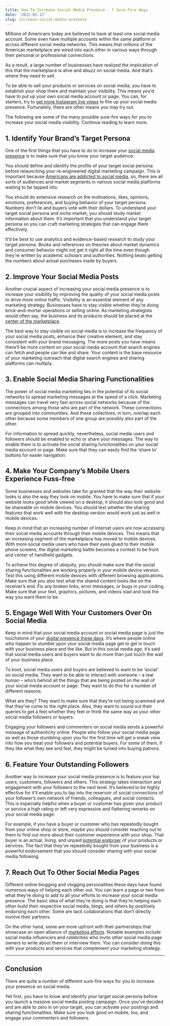 ```yaml
---
title: How To Increase Social Media Presence - 7 Sure-Fire Ways
date: '2022-02-13'
slug: increase-social-media-presence
---
```

<!-- wp:paragraph -->
<p>Millions of Americans today are believed to have at least one social media account. Some even have multiple accounts within the same platform or across different social media networks. This means that millions of the American marketplace are wired into each other in various ways through their personal or professional connections.&nbsp;</p>
<!-- /wp:paragraph -->

<!-- wp:paragraph -->
<p>As a result, a large number of businesses have realized the implication of this that the marketplace is alive and abuzz on social media. And that’s where they need to sell.</p>
<!-- /wp:paragraph -->

<!-- wp:paragraph -->
<p>To be able to sell your products or services on social media, you have to establish your shop there and maintain your visibility. This means you’d have to put up your own social media account or page. You can, for starters, try to <a href="https://earthweb.com/buy-instagram-live-views/">get more Instagram live views</a> to fire up your social media presence. Fortunately, there are other means you may try out.&nbsp;</p>
<!-- /wp:paragraph -->

<!-- wp:paragraph -->
<p>The following are some of the many possible sure-fire ways for you to increase your social media visibility. Continue reading to learn more.&nbsp;</p>
<!-- /wp:paragraph -->

<!-- wp:heading -->
<h2 id="1-identify-your-brand-s-target-persona">1. Identify Your Brand’s Target Persona</h2>
<!-- /wp:heading -->

<!-- wp:paragraph -->
<p>One of the first things that you have to do to increase your <a href="https://99landingpages.com/best-social-media-marketing-tips/" data-type="URL" data-id="https://99landingpages.com/best-social-media-marketing-tips/" target="_blank" rel="noreferrer noopener">social media presence</a> is to make sure that you know your target audience. </p>
<!-- /wp:paragraph -->

<!-- wp:paragraph -->
<p>You should define and identify the profile of your target social persona before relaunching your re-engineered digital marketing campaign. This is important because <a href="https://thesmallbusinessblog.net/social-media-addiction-statistics/">Americans are addicted to social media</a>, so, there are all sorts of audiences and market segments in various social media platforms waiting to be tapped into.&nbsp;</p>
<!-- /wp:paragraph -->

<!-- wp:paragraph -->
<p>You should do extensive research on the motivations, likes, opinions, emotions, preferences, and buying behavior of your target persona. Numbers don’t lie and buyers vote with their dollars. To understand your target social persona and niche market, you should study market information about them. It’s important that you understand your target persona so you can craft marketing strategies that can engage them effectively.&nbsp;</p>
<!-- /wp:paragraph -->

<!-- wp:paragraph -->
<p>It’d be best to use analytics and evidence-based research to study your target persona. Books and references on theories about market dynamics and consumer behavior might not get it right all the time even though they’re written by academic scholars and authorities. Nothing beats getting the numbers about actual purchases made by buyers.&nbsp;</p>
<!-- /wp:paragraph -->

<!-- wp:heading -->
<h2 id="2-improve-your-social-media-posts">2. Improve Your Social Media Posts</h2>
<!-- /wp:heading -->

<!-- wp:paragraph -->
<p>Another crucial aspect of increasing your social media presence is to increase your visibility by improving the quality of your social media posts to drive more online traffic. Visibility is an essential element of any marketing strategy. Businesses have to stay visible whether they’re doing brick-and-mortar operations or selling online. As marketing strategists would often say, the business and its products should be placed at the <a href="https://www.waytoidea.com/strategies-that-top-seo-companies-use/">center of the marketplace</a>.&nbsp;</p>
<!-- /wp:paragraph -->

<!-- wp:paragraph -->
<p>The best way to stay visible on social media is to increase the frequency of your social media posts, enhance their creative element, and stay consistent with your brand messaging. The more posts you have means there’ll be more content on your social media account that search engines can fetch and people can like and share. Your content is the base resource of your marketing outreach that digital search engines and sharing platforms can multiply.&nbsp;</p>
<!-- /wp:paragraph -->

<!-- wp:heading -->
<h2 id="3-enable-social-media-sharing-functionalities">3. Enable Social Media Sharing Functionalities</h2>
<!-- /wp:heading -->

<!-- wp:paragraph -->
<p>The power of social media marketing lies in the potential of its social networks to spread marketing messages at the speed of a click. Marketing messages can travel very fast across social networks because of the connections among those who are part of the network. These connections are grouped into communities. And these collectives, in turn, overlap each other because some members of one group are possibly also part of the other.</p>
<!-- /wp:paragraph -->

<!-- wp:paragraph -->
<p>For information to spread quickly, nevertheless, social media users and followers should be enabled to echo or share your messages. The way to enable them is to activate the social sharing functionalities on your social media account or page. Make sure that they can easily find the ‘share to’ buttons for easier navigation.&nbsp;</p>
<!-- /wp:paragraph -->

<!-- wp:heading -->
<h2 id="4-make-your-company-s-mobile-users-experience-fuss-free">4. Make Your Company’s Mobile Users Experience Fuss-free</h2>
<!-- /wp:heading -->

<!-- wp:paragraph -->
<p>Some businesses and websites take for granted that the way their website looks is also the way they look on mobile. You have to make sure that if your website looks good while viewed on a desktop, it should also look good and be shareable on mobile devices. You should test whether the sharing features that work well with the desktop version would work just as well in mobile devices.&nbsp;</p>
<!-- /wp:paragraph -->

<!-- wp:paragraph -->
<p>Keep in mind that an increasing number of Internet users are now accessing their social media accounts through their mobile devices. This means that an increasing segment of the marketplace has moved to mobile devices. With more social media users who have their eyes glued to their mobile phone screens, the digital marketing battle becomes a contest to be front and center of handheld gadgets.&nbsp;</p>
<!-- /wp:paragraph -->

<!-- wp:paragraph -->
<p>To achieve this degree of ubiquity, you should make sure that the social sharing functionalities are working properly in your mobile device version. Test this using different mobile devices with different browsing applications. Make sure that you also test what the shared content looks like on the receiver’s end. Fix any broken links, error messages, or bugs in your coding. Make sure that your text, graphics, pictures, and videos load and look the way you want them to be.&nbsp;&nbsp;</p>
<!-- /wp:paragraph -->

<!-- wp:heading -->
<h2 id="5-engage-well-with-your-customers-over-on-social-media">5. Engage Well With Your Customers Over On Social Media</h2>
<!-- /wp:heading -->

<!-- wp:paragraph -->
<p>Keep in mind that your social media account or social media page is just the touchstone of your <a href="https://marieennisoconnor.medium.com/10-key-findings-from-the-2019-social-media-marketing-industry-report-9ffb95b33926">digital presence these days</a>. It’s where people online who happen to stumble upon your social media page get to get in touch with your business place and the like. But in this social media age, it’s said that social media users and buyers want to do more than just touch the wall of your business place.&nbsp;</p>
<!-- /wp:paragraph -->

<!-- wp:paragraph -->
<p>To boot, social media users and buyers are believed to want to be ‘social’ on social media. They want to be able to interact with someone – a real human – who’s behind all the things that are being posted on the wall of your social media account or page. They want to do this for a number of different reasons.&nbsp;</p>
<!-- /wp:paragraph -->

<!-- wp:paragraph -->
<p>What are they? They want to make sure that they’re not being scammed and that they’ve come to the right place. Also, they want to sound out their queries to get a feel whether they feel or think the same way as your other social media followers or buyers.&nbsp;</p>
<!-- /wp:paragraph -->

<!-- wp:paragraph -->
<p>Engaging your followers and commenters on social media sends a powerful message of authenticity online. People who follow your social media page as well as those stumbling upon you for the first time will get a sneak view into how you treat your followers and potential buyers. For some of them, if they like what they see and feel, they might be turned into buying patrons.&nbsp;</p>
<!-- /wp:paragraph -->

<!-- wp:heading -->
<h2 id="6-feature-your-outstanding-followers">6. Feature Your Outstanding Followers</h2>
<!-- /wp:heading -->

<!-- wp:paragraph -->
<p>Another way to increase your social media presence is to feature your top users, customers, followers and others. This strategy takes interaction and engagement with your followers to the next level. It’s believed to be highly effective for it’ll enable you to tap into the reservoir of social connections of your follower’s own network of friends, colleagues, and social contacts. This is especially helpful when a buyer or customer has given your product or service a high rating or left very expressive and flattering remarks on your social media page.</p>
<!-- /wp:paragraph -->

<!-- wp:paragraph -->
<p>For example, if you have a buyer or customer who has repeatedly bought from your online shop or store, maybe you should consider reaching out to them to find out more about their customer experience with your shop. That buyer is an actual, living, and unpaid <a href="https://entrepreneursbreak.com/social-media-marketing-here-are-the-most-important-things-to-know.html">potential endorser</a> of your products or services. The fact that they’ve repeatedly bought from your business is a powerful endorsement that you should consider sharing with your social media following.&nbsp;</p>
<!-- /wp:paragraph -->

<!-- wp:heading -->
<h2 id="7-reach-out-to-other-social-media-pages">7. Reach Out To Other Social Media Pages</h2>
<!-- /wp:heading -->

<!-- wp:paragraph -->
<p>Different online blogging and vlogging personalities these days have found numerous ways of helping each other out. You can learn a page or two from what they’re doing to add to all your efforts to increase your social media presence. The basic idea of what they’re doing is that they’re helping each other build their respective social media, blogs, and others by positively endorsing each other. Some are tacit collaborations that don’t directly involve their partners.</p>
<!-- /wp:paragraph -->

<!-- wp:paragraph -->
<p>On the other hand, some are more upfront with their partnerships that showcase an open alliance of <a href="https://www.forbes.com/sites/forbesagencycouncil/2021/03/12/three-reasons-you-should-be-advertising-on-social-media-in-2021/?sh=2bcab0c03f52">marketing efforts</a>. Notable examples include social media influencers and celebrities who invite other social media page owners to write about them or interview them. You can consider doing this with your products and services that complement your marketing strategy.</p>
<!-- /wp:paragraph -->

<!-- wp:separator {"opacity":"css"} -->
<hr class="wp-block-separator has-css-opacity"/>
<!-- /wp:separator -->

<!-- wp:heading -->
<h2 id="conclusion">Conclusion</h2>
<!-- /wp:heading -->

<!-- wp:paragraph -->
<p>There are quite a number of different sure-fire ways for you to increase your presence on social media.&nbsp;</p>
<!-- /wp:paragraph -->

<!-- wp:paragraph -->
<p>Yet first, you have to know and identify your target social persona before you launch a massive social media posting campaign. Once you’ve decided and are able to zero in on your target, you can activate your postings and sharing functionalities. Make sure you look good on mobile, too, and engage your commenters and followers.</p>
<!-- /wp:paragraph -->
